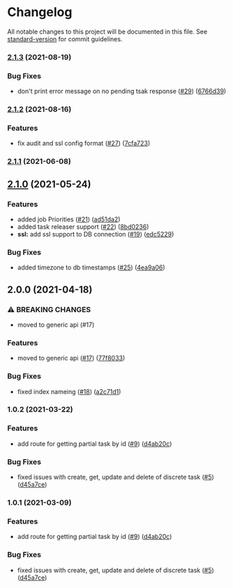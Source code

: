 # Changelog

All notable changes to this project will be documented in this file. See [standard-version](https://github.com/conventional-changelog/standard-version) for commit guidelines.

### [2.1.3](https://github.com/MapColonies/discrete-ingestion-db/compare/v2.1.2...v2.1.3) (2021-08-19)


### Bug Fixes

* don't print error message on no pending tsak response ([#29](https://github.com/MapColonies/discrete-ingestion-db/issues/29)) ([6766d39](https://github.com/MapColonies/discrete-ingestion-db/commit/6766d395064ef7b143f5aa0eb04ebb1b1b31be99))

### [2.1.2](https://github.com/MapColonies/discrete-ingestion-db/compare/v2.1.1...v2.1.2) (2021-08-16)


### Features

* fix audit and ssl config format ([#27](https://github.com/MapColonies/discrete-ingestion-db/issues/27)) ([7cfa723](https://github.com/MapColonies/discrete-ingestion-db/commit/7cfa7230956dac3082f5bea0f2f973780b77bb2f))

### [2.1.1](https://github.com/MapColonies/discrete-ingestion-db/compare/v2.1.0...v2.1.1) (2021-06-08)

## [2.1.0](https://github.com/MapColonies/discrete-ingestion-db/compare/v2.0.0...v2.1.0) (2021-05-24)


### Features

* added job Priorities ([#21](https://github.com/MapColonies/discrete-ingestion-db/issues/21)) ([ad51da2](https://github.com/MapColonies/discrete-ingestion-db/commit/ad51da2e083d3c8aa022faaf53291dd7e708dd10))
* added task releaser support ([#22](https://github.com/MapColonies/discrete-ingestion-db/issues/22)) ([8bd0236](https://github.com/MapColonies/discrete-ingestion-db/commit/8bd0236dcef20f88e179a09505e3d91ccc3ac2cc))
* **ssl:** add ssl support to DB connection ([#19](https://github.com/MapColonies/discrete-ingestion-db/issues/19)) ([edc5229](https://github.com/MapColonies/discrete-ingestion-db/commit/edc52290a94c877a7884bd315be041771cbcf43d))


### Bug Fixes

* added timezone to db timestamps ([#25](https://github.com/MapColonies/discrete-ingestion-db/issues/25)) ([4ea9a06](https://github.com/MapColonies/discrete-ingestion-db/commit/4ea9a06e3d7627d05b62c9e497f5a8817ed70b2c))

## 2.0.0 (2021-04-18)


### ⚠ BREAKING CHANGES

* moved to generic api  (#17)

### Features

* moved to generic api  ([#17](https://github.com/MapColonies/discrete-ingestion-db/issues/17)) ([77f8033](https://github.com/MapColonies/discrete-ingestion-db/commit/77f8033406f567d41313de47676ec5cfe29abc4a))


### Bug Fixes

* fixed index nameing ([#18](https://github.com/MapColonies/discrete-ingestion-db/issues/18)) ([a2c71d1](https://github.com/MapColonies/discrete-ingestion-db/commit/a2c71d14984ff62b6515bc6301bc18d8a26a6fa8))

### 1.0.2 (2021-03-22)


### Features

* add route for getting partial task by id ([#9](https://github.com/MapColonies/discrete-ingestion-db/issues/9)) ([d4ab20c](https://github.com/MapColonies/discrete-ingestion-db/commit/d4ab20ccca77e342a773b5b7ce4debd9f2820f45))


### Bug Fixes

* fixed issues with create, get, update and delete of discrete task ([#5](https://github.com/MapColonies/discrete-ingestion-db/issues/5)) ([d45a7ce](https://github.com/MapColonies/discrete-ingestion-db/commit/d45a7ce9babf455621362541798eb2e4369a452a))

### 1.0.1 (2021-03-09)


### Features

* add route for getting partial task by id ([#9](https://github.com/MapColonies/discrete-ingestion-db/issues/9)) ([d4ab20c](https://github.com/MapColonies/discrete-ingestion-db/commit/d4ab20ccca77e342a773b5b7ce4debd9f2820f45))


### Bug Fixes

* fixed issues with create, get, update and delete of discrete task ([#5](https://github.com/MapColonies/discrete-ingestion-db/issues/5)) ([d45a7ce](https://github.com/MapColonies/discrete-ingestion-db/commit/d45a7ce9babf455621362541798eb2e4369a452a))
